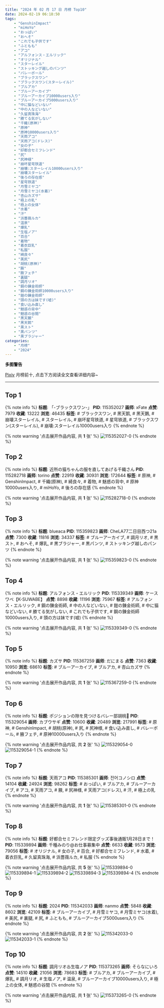 ```yaml
---
title: "2024 年 02 月 17 日 月榜 Top10"
date: 2024-02-19 06:18:50
tags:
    - "GenshinImpact"
    - "miHoYo"
    - "おっぱい"
    - "おへそ"
    - "これでも子供です"
    - "ふともも"
    - "アコ"
    - "アルフォンス・エルリック"
    - "オリジナル"
    - "スターレイル"
    - "ストッキング越しのパンツ"
    - "バレーボール"
    - "ブラックスワン"
    - "ブラックスワン(スターレイル)"
    - "ブルアカ"
    - "ブルーアーカイブ"
    - "ブルーアーカイブ10000users入り"
    - "ブルーアーカイブ5000users入り"
    - "中に猫などいない"
    - "中の人などいない"
    - "久留真珠海"
    - "勝てる気がしない"
    - "千織(原神)"
    - "原神"
    - "原神10000users入り"
    - "天雨アコ"
    - "天雨アコ(ドレス)"
    - "女の子"
    - "好都合セミフレンド"
    - "尻"
    - "尻神様"
    - "崩坏星穹铁道"
    - "崩壊:スターレイル10000users入り"
    - "崩壊スターレイル"
    - "後ろの存在感"
    - "星穹铁道"
    - "月雪ミヤコ"
    - "月雪ミヤコ(水着)"
    - "杏山カズサ"
    - "極上の乳"
    - "極上の女体"
    - "水着"
    - "汗"
    - "浜薔薇ルカ"
    - "温泉"
    - "爆乳"
    - "生塩ノア"
    - "百合"
    - "着物"
    - "着衣巨乳"
    - "私服"
    - "綺良々"
    - "美尻"
    - "胡桃(原神)"
    - "腋"
    - "腋フェチ"
    - "裏腿"
    - "調月リオ"
    - "鋼の錬金術師"
    - "鋼の錬金術師10000users入り"
    - "鎧の錬金術師"
    - "頭の方は妹です(嘘)"
    - "食い込み直し"
    - "魅惑の背中"
    - "魅惑の谷間"
    - "黑天鵝"
    - "黑天鹅"
    - "黒スト"
    - "黒パンツ"
    - "黒ブラジャー"
categories:
    - "月榜"
    - "2024"
---
```


<i class="fa fa-triangle-exclamation"></i>**多图警告**<i class="fa fa-triangle-exclamation"></i>

[Pixiv](https://www.pixiv.net/) 月榜前十, 点击下方阅读全文查看详细内容~

<!-- more -->

---

## Top 1

{% note info %}
**标题**: 「-ブラックスワン-」
**PID**: 115352027 **画师**: xFate
**点赞**: 7979 **收藏**: 13222 **浏览**: 46435
**标签**: # ブラックスワン, # 黑天鹅, # 黑天鵝, # 崩壊スターレイル, # スターレイル, # 崩坏星穹铁道, # 星穹铁道, # ブラックスワン(スターレイル), # 崩壊:スターレイル10000users入り
{% endnote %}

{% note warning '点击展开作品内容, 共 **1** 张' %}
![115352027-0](https://i.pixiv.re/img-original/img/2024/01/21/12/18/22/115352027_p0.jpg)
{% endnote %}

## Top 2

{% note info %}
**标题**: 近所の猫ちゃんの服を直してあげる千織さん
**PID**: 115282718 **画师**: torino
**点赞**: 22919 **收藏**: 30931 **浏览**: 172644
**标签**: # 原神, # GenshinImpact, # 千織(原神), # 綺良々, # 着物, # 魅惑の背中, # 原神10000users入り, # miHoYo, # 後ろの存在感
{% endnote %}

{% note warning '点击展开作品内容, 共 **1** 张' %}
![115282718-0](https://i.pixiv.re/img-original/img/2024/01/19/00/00/41/115282718_p0.jpg)
{% endnote %}

## Top 3

{% note info %}
**标题**: blueaca
**PID**: 115359823 **画师**: CheLA77二日目西つ21a
**点赞**: 7300 **收藏**: 11816 **浏览**: 34337
**标签**: # ブルーアーカイブ, # 調月リオ, # 黒スト, # おへそ, # 爆乳, # 黒ブラジャー, # 黒パンツ, # ストッキング越しのパンツ
{% endnote %}

{% note warning '点击展开作品内容, 共 **1** 张' %}
![115359823-0](https://i.pixiv.re/img-original/img/2024/01/21/17/56/57/115359823_p0.jpg)
{% endnote %}

## Top 4

{% note info %}
**标题**: アルフォンス・エルリック
**PID**: 115339349 **画师**: ケースワベ【K-SUWABE】
**点赞**: 8898 **收藏**: 11196 **浏览**: 75967
**标签**: # アルフォンス・エルリック, # 鋼の錬金術師, # 中の人などいない, # 鎧の錬金術師, # 中に猫などいない, # 勝てる気がしない, # これでも子供です, # 鋼の錬金術師10000users入り, # 頭の方は妹です(嘘)
{% endnote %}

{% note warning '点击展开作品内容, 共 **1** 张' %}
![115339349-0](https://i.pixiv.re/img-original/img/2024/01/21/00/00/52/115339349_p0.jpg)
{% endnote %}

## Top 5

{% note info %}
**标题**: カズサ
**PID**: 115367259 **画师**: だにまる
**点赞**: 7363 **收藏**: 10950 **浏览**: 68610
**标签**: # ブルーアーカイブ, # ブルアカ, # 杏山カズサ
{% endnote %}

{% note warning '点击展开作品内容, 共 **1** 张' %}
![115367259-0](https://i.pixiv.re/img-original/img/2024/01/21/21/39/24/115367259_p0.jpg)
{% endnote %}

## Top 6

{% note info %}
**标题**: ポジションの隙を見つけるバレー部胡桃🏐
**PID**: 115329054 **画师**: カブウサギ
**点赞**: 10600 **收藏**: 20489 **浏览**: 217991
**标签**: # 原神, # GenshinImpact, # 胡桃(原神), # 尻, # 尻神様, # 食い込み直し, # バレーボール, # 腋フェチ, # 原神10000users入り
{% endnote %}

{% note warning '点击展开作品内容, 共 **2** 张' %}
![115329054-0](https://i.pixiv.re/img-original/img/2024/01/20/18/42/46/115329054_p0.png)
![115329054-1](https://i.pixiv.re/img-original/img/2024/01/20/18/42/46/115329054_p1.png)
{% endnote %}

## Top 7

{% note info %}
**标题**: 天雨アコ
**PID**: 115385301 **画师**: 전어コノシロ
**点赞**: 14104 **收藏**: 24924 **浏览**: 98262
**标签**: # おっぱい, # ブルアカ, # ブルーアーカイブ, # アコ, # 天雨アコ, # 腋, # 尻神様, # 天雨アコ(ドレス), # 汗, # 極上の乳
{% endnote %}

{% note warning '点击展开作品内容, 共 **1** 张' %}
![115385301-0](https://i.pixiv.re/img-original/img/2024/01/22/13/18/26/115385301_p0.png)
{% endnote %}

## Top 8

{% note info %}
**标题**: 好都合セミフレンド限定グッズ事後通販1月28日まで！
**PID**: 115339894 **画师**: 千種みのり@お仕事募集中
**点赞**: 6633 **收藏**: 9573 **浏览**: 79056
**标签**: # オリジナル, # 女の子, # 百合, # 好都合セミフレンド, # 水着, # 着衣巨乳, # 久留真珠海, # 浜薔薇ルカ, # 私服
{% endnote %}

{% note warning '点击展开作品内容, 共 **5** 张' %}
![115339894-0](https://i.pixiv.re/img-original/img/2024/01/21/00/10/00/115339894_p0.jpg)
![115339894-1](https://i.pixiv.re/img-original/img/2024/01/21/00/10/00/115339894_p1.jpg)
![115339894-2](https://i.pixiv.re/img-original/img/2024/01/21/00/10/00/115339894_p2.jpg)
![115339894-3](https://i.pixiv.re/img-original/img/2024/01/21/00/10/00/115339894_p3.jpg)
![115339894-4](https://i.pixiv.re/img-original/img/2024/01/21/00/10/00/115339894_p4.jpg)
{% endnote %}

## Top 9

{% note info %}
**标题**: 2024
**PID**: 115342033 **画师**: nanmo
**点赞**: 5848 **收藏**: 8602 **浏览**: 42109
**标签**: # ブルーアーカイブ, # 月雪ミヤコ, # 月雪ミヤコ(水着), # 美尻, # 裏腿, # 尻, # ふともも, # ブルーアーカイブ5000users入り
{% endnote %}

{% note warning '点击展开作品内容, 共 **2** 张' %}
![115342033-0](https://i.pixiv.re/img-original/img/2024/01/21/01/21/26/115342033_p0.jpg)
![115342033-1](https://i.pixiv.re/img-original/img/2024/01/21/01/21/26/115342033_p1.jpg)
{% endnote %}

## Top 10

{% note info %}
**标题**: 調月リオ♨生塩ノア
**PID**: 115373265 **画师**: そらなにいろ
**点赞**: 14510 **收藏**: 21056 **浏览**: 78683
**标签**: # ブルアカ, # ブルーアーカイブ, # 爆乳, # 調月リオ, # 生塩ノア, # 温泉, # ブルーアーカイブ10000users入り, # 極上の女体, # 魅惑の谷間
{% endnote %}

{% note warning '点击展开作品内容, 共 **1** 张' %}
![115373265-0](https://i.pixiv.re/img-original/img/2024/01/22/00/04/46/115373265_p0.png)
{% endnote %}
